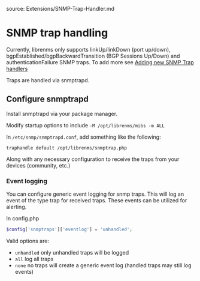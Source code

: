 source: Extensions/SNMP-Trap-Handler.md
# SNMP trap handling

Currently, librenms only supports linkUp/linkDown (port up/down), bgpEstablished/bgpBackwardTransition (BGP Sessions Up/Down) and authenticationFailure SNMP traps.
To add more see [Adding new SNMP Trap handlers](../Developing/SNMP-Traps.md)

Traps are handled via snmptrapd.

## Configure snmptrapd

Install snmptrapd via your package manager.

Modify startup options to include `-M /opt/librenms/mibs -m ALL`

In `/etc/snmp/snmptrapd.conf`, add something like the following:

```text
traphandle default /opt/librenms/snmptrap.php
```

Along with any necessary configuration to receive the traps from your devices (community, etc.)

### Event logging

You can configure generic event logging for snmp traps.  This will log an event of the type trap for received traps.
These events can be utilized for alerting.

In config.php
```php
$config['snmptraps']['eventlog'] = 'unhandled';
```

Valid options are:
 - `unhandled` only unhandled traps will be logged
 - `all` log all traps
 - `none` no traps will create a generic event log (handled traps may still log events)
